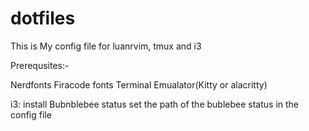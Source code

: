 # dotfiles
This is My config file for luanrvim, tmux and i3

Prerequsites:-

Nerdfonts
Firacode fonts
Terminal Emualator(Kitty or alacritty)

i3:
install Bubnblebee status
set the path of the bublebee status in the config file
